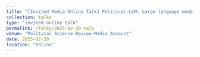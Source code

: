 ```yaml
---
title: "[Invited Media Online Talk] Political-LLM: Large language models in political science"
collection: talks
type: "invited online talk"
permalink: /talks/2025-02-20-talk
venue: "Political Science Review Media Account"
date: 2025-02-20
location: "Online"
---
```

